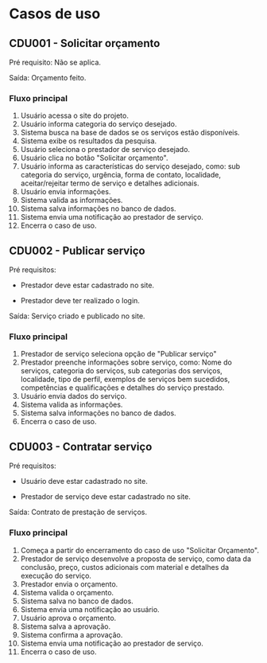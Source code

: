 # Casos de uso

## CDU001 - Solicitar orçamento
Pré requisito: Não se aplica. 

Saída: Orçamento feito.
### Fluxo principal
1. Usuário acessa o site do projeto.
2. Usuário informa categoria do serviço desejado.
3. Sistema busca na base de dados se os serviços estão disponíveis.
4. Sistema exibe os resultados da pesquisa.
5. Usuário seleciona o prestador de serviço desejado.
6. Usuário clica no botão "Solicitar orçamento".
7. Usuário informa as características do serviço desejado, como: sub categoria do serviço, urgência, forma de contato, localidade, aceitar/rejeitar termo de serviço e detalhes adicionais.
8. Usuário envia informações. 
9. Sistema valida as informações.
10. Sistema salva informações no banco de dados.
11. Sistema envia uma notificação ao prestador de serviço.
12. Encerra o caso de uso. 

## CDU002 - Publicar serviço
Pré requisitos:  

* Prestador deve estar cadastrado no site.

* Prestador deve ter realizado o login.
                
Saída: Serviço criado e publicado no site.
### Fluxo principal
1. Prestador de serviço seleciona opção de "Publicar serviço"
2. Prestador preenche informações sobre serviço, como: Nome do serviços, categoria do serviços, sub categorias dos serviços, localidade, tipo de perfil, exemplos de serviços bem sucedidos, competências e qualificações e detalhes do serviço prestado.
3. Usuário envia dados do serviço.
4. Sistema valida as informações.
5. Sistema salva informações no banco de dados.
6. Encerra o caso de uso.

## CDU003 - Contratar serviço
Pré requisitos: 
* Usuário deve estar cadastrado no site.

* Prestador de serviço deve estar cadastrado no site.

Saída:
Contrato de prestação de serviços.

### Fluxo principal
1. Começa a partir do encerramento do caso de uso "Solicitar Orçamento".
2. Prestador de serviço desenvolve a proposta de serviço, como data da conclusão, preço, custos adicionais com material e detalhes da execução do serviço.
3. Prestador envia o orçamento. 
4. Sistema valida o orçamento.
5. Sistema salva no banco de dados. 
6. Sistema envia uma notificação ao usuário.
7. Usuário aprova o orçamento.
8. Sistema salva a aprovação. 
9. Sistema confirma a aprovação. 
10. Sistema envia uma notificação ao prestador de serviço.
11. Encerra o caso de uso.

